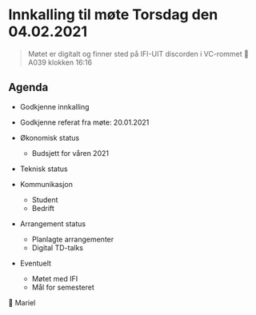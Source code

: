 # Innkalling til møte Torsdag den 04.02.2021
> Møtet er digitalt og finner sted på IFI-UIT discorden i VC-rommet :round_pushpin:A039 klokken 16:16

## Agenda
* Godkjenne innkalling
* Godkjenne referat fra møte: 20.01.2021

* Økonomisk status
  * Budsjett for våren 2021
* Teknisk status
* Kommunikasjon
  * Student
  * Bedrift
* Arrangement status
  * Planlagte arrangementer
  * Digital TD-talks
* Eventuelt
  * Møtet med IFI
  * Mål for semesteret

:rainbow: Mariel